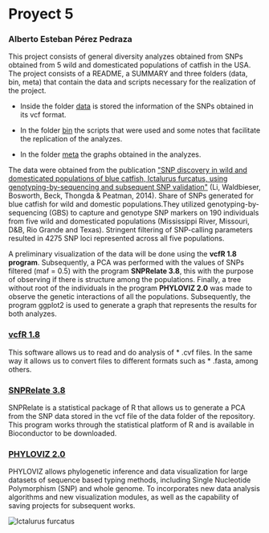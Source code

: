 # Proyect 5

### Alberto Esteban Pérez Pedraza

This project consists of general diversity analyzes obtained from SNPs obtained from 5 wild and domesticated populations of catfish in the USA. The project consists of a README, a SUMMARY and three folders (data, bin, meta) that contain the data and 
scripts necessary for the realization of the project. 

- Inside the folder [data](https://github.com/ALBERTOPP/Tareas_BioinfRepro2019_AEPP/tree/master/ProyectoUnidad5_AEPP./data.) is stored the information of the SNPs obtained in its vcf format. 

- In the folder [bin](https://github.com/ALBERTOPP/Tareas_BioinfRepro2019_AEPP/tree/master/ProyectoUnidad5_AEPP./bin.) the scripts that were used and some notes that facilitate the replication of the analyzes. 

- In the folder [meta](https://github.com/ALBERTOPP/Tareas_BioinfRepro2019_AEPP/tree/master/ProyectoUnidad5_AEPP./meta.) the graphs obtained in the analyzes.

The data were obtained from the publication ["SNP discovery in wild and domesticated populations of blue 
catfish, Ictalurus furcatus, using genotyping-by-sequencing and subsequent SNP validation"](https://www.ncbi.nlm.nih.gov/pubmed/24797164) (Li, Waldbieser, Bosworth, Beck, Thongda & Peatman, 2014). 
Share of SNPs generated for blue catfish for wild and domestic populations.They utilized genotyping-by-sequencing
(GBS) to capture and genotype SNP markers on 190 individuals from five wild and domesticated populations 
(Mississippi River, Missouri, D&B, Rio Grande and Texas). Stringent filtering of SNP-calling parameters 
resulted in 4275 SNP loci represented across all five populations.

A preliminary visualization of the data will be done using the **vcfR 1.8 program**. Subsequently, a PCA was performed with the values of SNPs filtered (maf = 0.5) with the program **SNPRelate 3.8**, this with the purpose of observing if there is structure among the populations. Finally, a tree without root of the individuals in the program **PHYLOVIZ 2.0** was made to observe the genetic interactions of all the populations. Subsequently, the program ggplot2 is used to generate 
a graph that represents the results for both analyzes.

### [**vcfR 1.8**](https://cran.r-project.org/web/packages/vcfR/index.html) 
This software allows us to read and do analysis of * .cvf files. In the same way it allows us to convert files to different formats such as * .fasta, among others.

### [**SNPRelate 3.8**](https://bioconductor.org/packages/release/bioc/html/SNPRelate.html)
SNPRelate is a statistical package of R that allows us to generate a PCA from the SNP data stored in the vcf file of the data folder of the repository. This program works through the statistical platform of R and is available in Bioconductor to be downloaded.

### [**PHYLOVIZ 2.0**](http://www.phyloviz.net/)
PHYLOVIZ allows phylogenetic inference and data visualization for large datasets of sequence based typing methods, including Single Nucleotide Polymorphism (SNP) and whole genome. To incorporates new data analysis algorithms and new visualization modules, as well as the capability of saving projects for subsequent works.


![Ictalurus furcatus](https://www.tnaqua.org/images/uploads/our_animals/ID_BlueCatfish_1200x490.jpg "Ictalurus furcatus")




